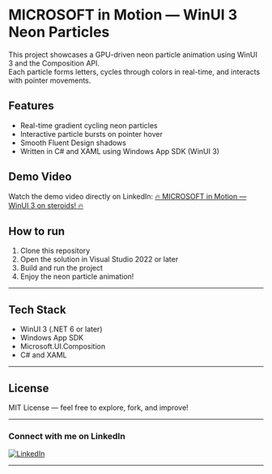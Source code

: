 # MICROSOFT in Motion — WinUI 3 Neon Particles

This project showcases a GPU-driven neon particle animation using WinUI 3 and the Composition API.  
Each particle forms letters, cycles through colors in real-time, and interacts with pointer movements.

## Features

- Real-time gradient cycling neon particles  
- Interactive particle bursts on pointer hover  
- Smooth Fluent Design shadows  
- Written in C# and XAML using Windows App SDK (WinUI 3)

## Demo Video

Watch the demo video directly on LinkedIn:
[🔥 MICROSOFT in Motion — WinUI 3 on steroids! 🔥](https://www.linkedin.com/embed/feed/update/urn:li:ugcPost:7359742802190045184?collapsed=1)

## How to run

1. Clone this repository  
2. Open the solution in Visual Studio 2022 or later  
3. Build and run the project  
4. Enjoy the neon particle animation!

---

## Tech Stack

- WinUI 3 (.NET 6 or later)  
- Windows App SDK  
- Microsoft.UI.Composition  
- C# and XAML

---

## License

MIT License — feel free to explore, fork, and improve!

---

### Connect with me on LinkedIn

[![LinkedIn](https://img.shields.io/badge/LinkedIn-Mehdi%20Dimyadi-blue?logo=linkedin)](https://www.linkedin.com/in/mehdimyadi)

---

